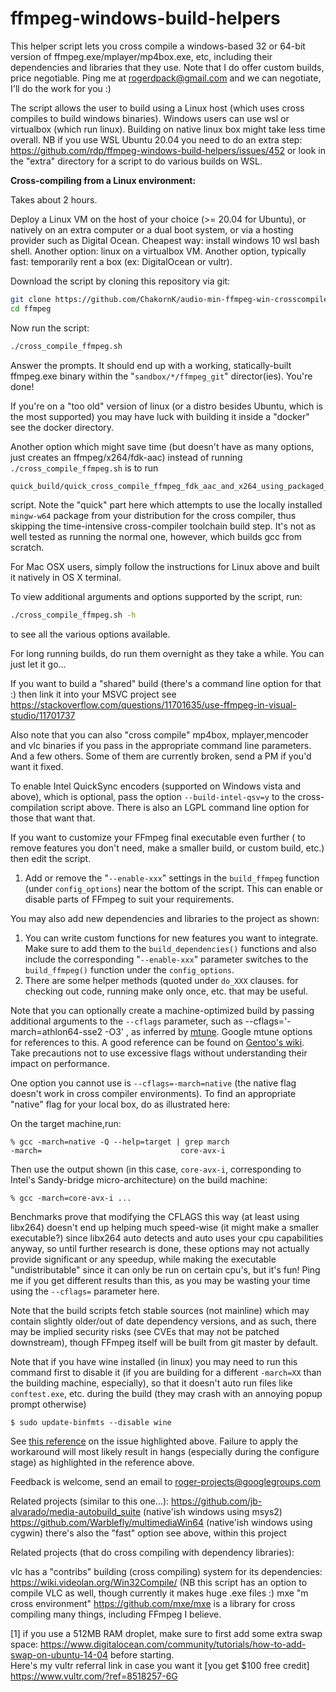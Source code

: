 ffmpeg-windows-build-helpers
============================

This helper script lets you cross compile a windows-based 32 or 64-bit version of ffmpeg.exe/mplayer/mp4box.exe, etc,  including their dependencies and libraries that they use.
Note that I do offer custom builds, price negotiable. Ping me at rogerdpack@gmail.com and we can negotiate, I'll do the work for you :) 

The script allows the user to build using a Linux host (which uses cross compiles to build windows binaries).  Windows users can use wsl or virtualbox (which run linux).
Building on native linux box might take less time overall.
NB if you use WSL Ubuntu 20.04 you need to do an extra step: https://github.com/rdp/ffmpeg-windows-build-helpers/issues/452 or look in the "extra" directory for a script to do various builds on WSL.

**Cross-compiling from a Linux environment:**

Takes about 2 hours.

Deploy a Linux VM on the host of your choice (>= 20.04 for Ubuntu), or natively on an extra computer or a dual boot system, or via a hosting provider such as Digital Ocean.  Cheapest way: install windows 10 wsl bash shell.  Another option: linux on a virtualbox VM.  Another option, typically fast: temporarily rent a box (ex: DigitalOcean or vultr).  

Download the script by cloning this repository via git:

```sh
git clone https://github.com/ChakornK/audio-min-ffmpeg-win-crosscompile.git ffmpeg
cd ffmpeg
```

Now run the script:

```sh
./cross_compile_ffmpeg.sh
```

Answer the prompts.
It should end up with a working, statically-built ffmpeg.exe binary within the "`sandbox/*/ffmpeg_git`" director(ies).  You're done!

If you're on a "too old" version of linux (or a distro besides Ubuntu, which is the most supported) you may have luck with building it inside a "docker" see the docker directory.

Another option which might save time (but doesn't have as many options, just creates an ffmpeg/x264/fdk-aac) instead of running `./cross_compile_ffmpeg.sh` is to run 

```sh
quick_build/quick_cross_compile_ffmpeg_fdk_aac_and_x264_using_packaged_mingw64.sh
```
    
script.
Note the "quick" part here which attempts to use the locally installed `mingw-w64` package from your distribution for the cross compiler, thus skipping the time-intensive cross-compiler toolchain build step.  It's not as well tested as running the normal one, however, which builds gcc from scratch.

For Mac OSX users, simply follow the instructions for Linux above and built it natively in OS X terminal.

To view additional arguments and options supported by the script, run:

```sh
./cross_compile_ffmpeg.sh -h
```

to see all the various options available.

For long running builds, do run them overnight as they take a while.  You can just let it go...

If you want to build a "shared" build (there's a command line option for that :) then link it into your MSVC project see https://stackoverflow.com/questions/11701635/use-ffmpeg-in-visual-studio/11701737

Also note that you can also "cross compile" mp4box, mplayer,mencoder and vlc binaries if you pass in the appropriate command line parameters. And a few others.
Some of them are currently broken, send a PM if you'd want it fixed.

To enable Intel QuickSync encoders (supported on Windows vista and above), which is optional,  pass the  option `--build-intel-qsv=y` to the cross-compilation script above.
There is also an LGPL command line option for those that want that.

If you want to customize your FFmpeg final executable even further ( to remove features you don't need, make a smaller build, or custom build, etc.) then edit the script.
1. Add or remove the "`--enable-xxx`" settings in the `build_ffmpeg` function (under `config_options`) near the bottom of the script.  This can enable or disable parts of FFmpeg to suit your requirements.

You may also add new dependencies and libraries to the project as shown:
1. You can write custom functions for new features you want to integrate. Make sure to add them to the `build_dependencies()` functions and also include the corresponding "`--enable-xxx`" parameter switches to the `build_ffmpeg()` function under the `config_options`.
2. There are some helper methods (quoted under `do_XXX` clauses. for checking out code, running make only once, etc. that may be useful.

Note that you can optionally create a machine-optimized build by passing additional arguments to the  `--cflags` parameter, such as  --cflags='-march=athlon64-sse2 -O3' , as inferred by [mtune](https://gcc.gnu.org/onlinedocs/gcc-4.5.3/gcc/i386-and-x86_002d64-Options.html). Google mtune options for references to this. A good reference can be found on [Gentoo's wiki](https://wiki.gentoo.org/wiki/GCC_optimization).
Take precautions not to use excessive flags without understanding their impact on performance.

One option you cannot use is `--cflags=-march=native` (the native flag doesn't work in cross compiler environments).
To find an appropriate "native" flag for your local box, do as illustrated here:

On the target machine,run:

    % gcc -march=native -Q --help=target | grep march
    -march=                               core-avx-i

Then use the output shown (in this case, `core-avx-i`, corresponding to Intel's Sandy-bridge micro-architecture) on the build machine:

    % gcc -march=core-avx-i ...

Benchmarks prove that modifying the CFLAGS this way (at least using libx264) doesn't end up helping much speed-wise (it might make a smaller executable?) since libx264 auto detects and auto uses your cpu capabilities anyway, so until further research is done, these options may not actually provide significant or any speedup, while making the executable "undistributable" since it can only be run on certain cpu's, but it's fun!
Ping me if you get different results than this, as you may be wasting your time using the `--cflags=` parameter here.

Note that the build scripts fetch stable sources (not mainline) which may contain slightly older/out of date dependency versions, and as such, there may be implied security risks (see CVEs that may not be patched downstream), though FFmpeg itself will be built from git master by default.

Note that if you have wine installed (in linux) you may need to run this command first to disable it (if you are building for a different `-march=XX` than the building machine, especially), so that it doesn't auto run files like `conftest.exe`, etc. during the build (they may crash with an annoying popup prompt otherwise)

    $ sudo update-binfmts --disable wine

See [this reference](http://askubuntu.com/questions/344088/how-to-ensure-wine-does-not-auto-run-exe-files) on the issue highlighted above. Failure to apply the workaround will most likely result in hangs (especially during the configure stage) as highlighted in the reference above.

Feedback is welcome, send an email to roger-projects@googlegroups.com

Related projects (similar to this one...):
  https://github.com/jb-alvarado/media-autobuild_suite (native'ish windows using msys2)
  https://github.com/Warblefly/multimediaWin64 (native'ish windows using cygwin)
  there's also the "fast" option see above, within this project

Related projects (that do cross compiling with dependency libraries):

  vlc has a "contribs" building (cross compiling) system for its dependencies: https://wiki.videolan.org/Win32Compile/
    (NB this script has an option to compile VLC as well, though currently it makes huge .exe files :)
  mxe "m cross environment" https://github.com/mxe/mxe is a library for cross compiling many things, including FFmpeg I believe.

[1] if you use a 512MB RAM droplet, make sure to first add some extra swap space: https://www.digitalocean.com/community/tutorials/how-to-add-swap-on-ubuntu-14-04 before starting.  
Here's my vultr referral link in case you want it [you get $100 free credit] https://www.vultr.com/?ref=8518257-6G
